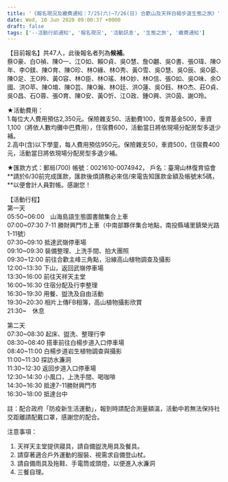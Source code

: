 ```yaml
---
title: '《報名現況及繳費通知：7/25(六)~7/26(日) 合歡山及天祥白楊步道生態之旅》'
date: Wed, 10 Jun 2020 09:00:37 +0000
draft: false
tags: ['--活動行前通知', '報名現況', '活動訊息', '生態之旅', '繳費通知']
---
```


【目前報名】共47人，此後報名者列為**候補**。  
蔡O豪、白O禎、陳O一、江O如、賴O貞、吳O慧、詹O翽、吳O書、張O瑋、陳O年、李O鎂、陳O育、陳O珍、林O緣、林O秀、黃O雪、吳O慧、吳O辰、吳O晏、陳O足、王O羚、黃O容、林O臣、林O瑤、林O妙、林O信、張O如、吳O味、余O國、洪O苹、陳O堉、陳O芸、陳O瀚、林O廷、洪O蓮、吳O鈺、林O杰、莊O貞、吳O昌、石O蓉、張O育、陳O安、黃O忻、江O政、鍾O興、洪O茵、謝O玲。

★活動費用：  
1.每位大人費用預估2,350元。保險雜支50、活動費100，復育基金500，車資1,100（將依人數均攤中巴費用），住宿費600，活動當日將依現場分配房型多退少補。  
2.高中(含)以下學童，每人費用預估950元。保險雜支50，車資500，住宿費400元，活動當日將依現場分配房型多退少補。

★匯款方式：郵局(700) 帳號：0021610-0074942， 戶名：臺灣山林復育協會  
**請於6/30前完成匯款，匯款後煩請務必來信/來電告知匯款金額及帳號末5碼，**以便會計人員對帳。感謝您！

【活動行程】  
第一天  
05:50~06:00　山海島語生態圖書館集合上車  
07:00~07:30 7-11 勝財興門市上車（中南部夥伴集合地點，南投縣埔里鎮榮光路1-11號）  
07:30~09:10 抵達武嶺停車場  
09:10~09:30 裝備整理、上洗手間、拍大團照  
09:30~12:00 前往合歡主峰三角點，沿線高山植物調查及攝影  
12:00~13:30 下山，返回武嶺停車場  
13:30~16:00 前往天祥天主堂  
16:00~16:30 住宿分配及行李整理  
16:30~19:30 用餐、盥洗及自由活動  
19:30~20:30 相片上傳FB相簿，高山植物攝影欣賞  
21:30~　休息

第二天  
07:30~08:30 起床、盥洗、整理行李  
08:30~08:40 搭車前往白楊步道入口停車場  
08:40~11:00 白楊步道岩生植物調查與攝影  
11:00~11:30 探訪水濂洞  
11:30~12:30 返回步道入口停車場  
12:30~14:30 小風口，上洗手間、喝咖啡  
14:30~16:30 抵達7-11勝財興門市  
16:30~18:00 抵達台中

註：配合政府「防疫新生活運動」，報到時請配合測量額溫，活動中若無法保持社交距離請配戴口罩，感謝您的配合。

注意事項：

1.  天祥天主堂提供寢具，請自備盥洗用具及餐具。
2.  請穿著適合戶外運動的服裝、視需求自備登山杖。
3.  請自備雨具及拖鞋、手電筒或頭燈，以便進入水濂洞
4.  三餐自理。